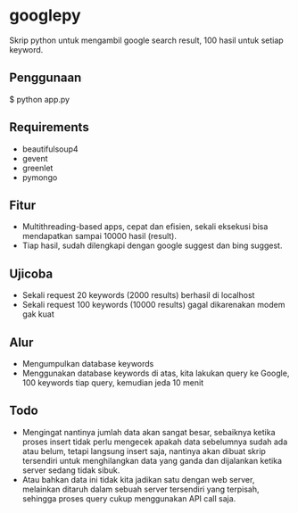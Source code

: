 googlepy
========
Skrip python untuk mengambil google search result, 100 hasil untuk setiap
keyword.

Penggunaan
-----------
$ python app.py

Requirements
-------
- beautifulsoup4
- gevent
- greenlet
- pymongo

Fitur
-----
- Multithreading-based apps, cepat dan efisien, sekali eksekusi bisa mendapatkan sampai 10000 hasil (result).
- Tiap hasil, sudah dilengkapi dengan google suggest dan bing suggest.

Ujicoba
-------
- Sekali request 20 keywords (2000 results) berhasil di localhost
- Sekali request 100 keywords (10000 results) gagal dikarenakan modem gak kuat

Alur
-----
- Mengumpulkan database keywords
- Menggunakan database keywords di atas, kita lakukan query ke Google, 100 keywords tiap query, kemudian jeda 10 menit

Todo
-------
- Mengingat nantinya jumlah data akan sangat besar, sebaiknya ketika proses insert tidak perlu mengecek apakah data sebelumnya sudah ada atau belum, tetapi langsung insert saja, nantinya akan dibuat skrip tersendiri untuk menghilangkan data yang ganda dan dijalankan ketika server sedang tidak sibuk.
- Atau bahkan data ini tidak kita jadikan satu dengan web server, melainkan ditaruh dalam sebuah server tersendiri yang terpisah, sehingga proses query cukup menggunakan API call saja.
